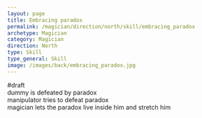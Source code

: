 ```yaml
---
layout: page
title: Embracing paradox
permalink: /magician/direction/north/skill/embracing_paradox
archetype: Magician
category: Magician
direction: North
type: Skill
type_general: Skill
image: /images/back/embracing_paradox.jpg
---
```

#draft   
dummy is defeated by paradox  
manipulator tries to defeat paradox  
magician lets the paradox live inside him and stretch him
